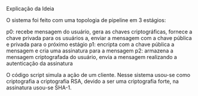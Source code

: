 Explicação da Ideia

O sistema foi feito com uma topologia de pipeline em 3 estágios:

p0: recebe mensagem do usuário, gera as chaves criptográficas, fornece a chave privada para os usuários a, enviar a mensagem com a chave pública e privada para o próximo estágio
p1: encripta com a chave pública a mensagem e cria uma assinatura para a mensagem
p2: armazena a mensagem criptografada do usuário, envia a mensagem realizando a autenticação da assinatura

O código script simula a ação de um cliente.
Nesse sistema usou-se como criptografia a criptografia RSA, devido a ser uma criptografia forte, na assinatura usou-se SHA-1.
